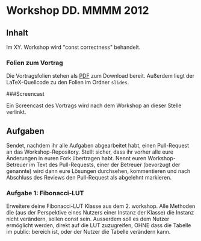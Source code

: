 # Workshop DD. MMMM 2012

## Inhalt

Im XY. Workshop wird "const correctness" behandelt.

### Folien zum Vortrag

Die Vortragsfolien stehen als [PDF](URL) zum Download bereit. Außerdem liegt der LaTeX-Quellcode zu den Folien im Ordner `slides`.

###Screencast

Ein Screencast des Vortrags wird nach dem Workshop an dieser Stelle verlinkt.

## Aufgaben

Sendet, nachdem ihr alle Aufgaben abgearbeitet habt, einen Pull-Request an das Workshop-Repository. Stellt sicher, dass ihr vorher alle eure Änderungen in euren Fork übertragen habt. Nennt euren Workshop-Betreuer im Text des Pull-Requests, einer der Betreuer (bevorzugt der genannte) wird dann eure Lösungen durchsehen, kommentieren und nach Abschluss des Reviews den Pull-Request als abgelehnt markieren.

### Aufgabe 1: Fibonacci-LUT

Erweitere deine Fibonacci-LUT Klasse aus dem 2. workshop.
Alle Methoden die (aus der Perspektive eines Nutzers einer Instanz der Klasse) die Instanz nicht verändern, sollen const sein.
Ausserdem soll es dem Nutzer ermöglicht werden, direkt auf die LUT zuzugreifen, OHNE dass die Tabelle im public: bereich ist, oder der Nutzer die Tabelle verändern kann.

